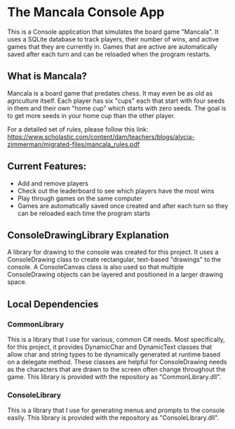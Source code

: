 # The Mancala Console App

This is a Console application that simulates the board game "Mancala". It uses a SQLite database to track players, their number of wins, and active games that they are currently in. Games that are active are automatically saved after each turn and can be reloaded when the program restarts.


## What is Mancala?

Mancala is a board game that predates chess. It may even be as old as agriculture itself. Each player has six "cups" each that start with four seeds in them and their own "home cup" which starts with zero seeds. The goal is to get more seeds in your home cup than the other player.

For a detailed set of rules, please follow this link: https://www.scholastic.com/content/dam/teachers/blogs/alycia-zimmerman/migrated-files/mancala_rules.pdf


## Current Features:
- Add and remove players
- Check out the leaderboard to see which players have the most wins
- Play through games on the same computer
- Games are automatically saved once created and after each turn so they can be reloaded each time the program starts


## ConsoleDrawingLibrary Explanation
A library for drawing to the console was created for this project. It uses a ConsoleDrawing class to create rectangular, text-based "drawings" to the console. A ConsoleCanvas class is also used so that multiple ConsoleDrawing objects can be layered and positioned in a larger drawing space.


## Local Dependencies
### CommonLibrary
This is a library that I use for various, common C# needs. Most specifically, for this project, it provides DynamicChar and DynamicText classes that allow char and string types to be dynamically generated at runtime based on a delegate method. These classes are helpful for ConsoleDrawing needs as the characters that are drawn to the screen often change throughout the game. This library is provided with the repository as "CommonLibrary.dll".

### ConsoleLibrary
This is a library that I use for generating menus and prompts to the console easily. This library is provided with the repository as "ConsoleLibrary.dll".

